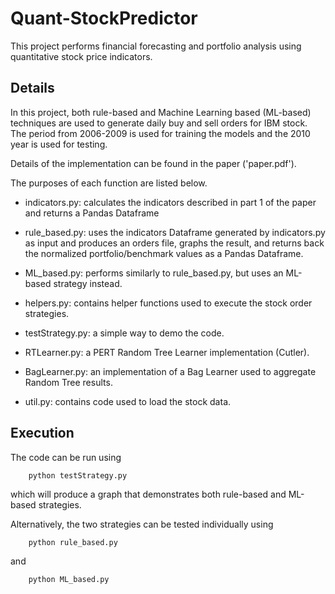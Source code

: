 # Quant-StockPredictor

This project performs financial forecasting and portfolio analysis using quantitative stock price indicators. 


## Details

In this project, both rule-based and Machine Learning based (ML-based) techniques are used to generate daily buy and sell orders for IBM stock. The period from 2006-2009 is used for training the models and the 2010 year is used for testing. 

Details of the implementation can be found in the paper ('paper.pdf'). 

The purposes of each function are listed below.

- indicators.py: calculates the indicators described in part 1 of the paper and returns a Pandas Dataframe

- rule_based.py: uses the indicators Dataframe generated by indicators.py as input and produces an orders file, graphs the result, and returns back the normalized portfolio/benchmark values as a Pandas Dataframe. 

- ML_based.py: performs similarly to rule_based.py, but uses an ML-based strategy instead.

- helpers.py: contains helper functions used to execute the stock order strategies.

- testStrategy.py: a simple way to demo the code.

- RTLearner.py: a PERT Random Tree Learner implementation (Cutler). 

- BagLearner.py: an implementation of a Bag Learner used to aggregate Random Tree results.

- util.py: contains code used to load the stock data.


## Execution

The code can be run using 

~~~
	python testStrategy.py
~~~

which will produce a graph that demonstrates both rule-based and ML-based strategies. 

Alternatively, the two strategies can be tested individually using

~~~
	python rule_based.py
~~~

and

~~~ 
	python ML_based.py
~~~